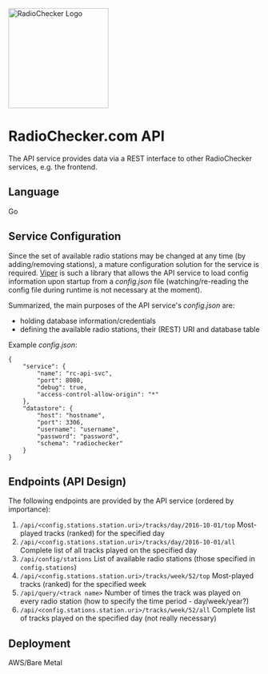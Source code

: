 <img src="http://radiochecker.paulhaunschmied.com/assets/img/jack.png" alt="RadioChecker Logo" width="200"/>

# RadioChecker.com API
The API service provides data via a REST interface to other RadioChecker services, e.g. the frontend.

## Language
Go

## Service Configuration
Since the set of available radio stations may be changed at any time (by adding/removing stations), a mature configuration solution for the service is required. [Viper](https://github.com/spf13/viper) is such a library that allows the API service to load config information upon startup from a *config.json* file (watching/re-reading the config file during runtime is not necessary at the moment).

Summarized, the main purposes of the API service's *config.json* are:
+ holding database information/credentials
+ defining the available radio stations, their (REST) URI and database table

Example *config.json*:
```
{
    "service": {
        "name": "rc-api-svc",
        "port": 8080,
        "debug": true,
        "access-control-allow-origin": "*"
    },
    "datastore": {
        "host": "hostname",
        "port": 3306,
        "username": "username",
        "password": "password",
        "schema": "radiochecker"
    }
}
```

## Endpoints (API Design)
The following endpoints are provided by the API service (ordered by importance):

1. `/api/<config.stations.station.uri>/tracks/day/2016-10-01/top`
Most-played tracks (ranked) for the specified day
2. `/api/<config.stations.station.uri>/tracks/day/2016-10-01/all`
Complete list of all tracks played on the specified day
3. `/api/config/stations`
List of available radio stations (those specified in `config.stations`)
4. `/api/<config.stations.station.uri>/tracks/week/52/top`
Most-played tracks (ranked) for the specified week
5. `/api/query/<track name>`
Number of times the track was played on every radio station (how to specify the time period - day/week/year?)
6. `/api/<config.stations.station.uri>/tracks/week/52/all`
Complete list of tracks played on the specified day (not really necessary)


## Deployment
AWS/Bare Metal
